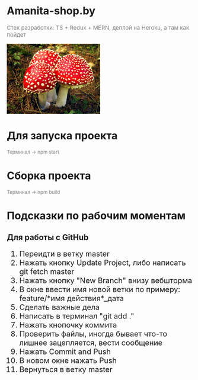 # Amanita-shop.by 

<p style="font-size:15px;color:#808080">Стек разработки: TS + Redux + MERN, деплой на Heroku, а там как пойдет<p>

<img style="width:50%;height: 50%" src="./random/muhomor.jpg">

# Для запуска проекта

<p style="font-size:13px;color:#808080">Терминал -> npm start</p>

# Сборка проекта

<p style="font-size:13px;color:#808080">Терминал -> npm build</p>

# Подсказки по рабочим моментам

<h2> Для работы с GitHub </h2>
<ol style="font-size:20px">
<li>Переидти в ветку master</li>
<li>Нажать кнопку Update Project, либо написать git fetch master</li>
<li>Нажать кнопку "New Branch" внизу вебшторма</li>
<li>В окне ввести имя новой ветки по примеру: feature/*имя действия*_дата</li>
<li>Сделать важные дела</li>
<li>Написать в терминал "git add ."</li>
<li>Нажать кнопочку коммита</li>
<li>Проверить файлы, иногда бывает что-то лишнее зацепляется, вести сообщение</li>
<li>Нажать Commit and Push</li>
<li>В новом окне нажать Push</li>
<li>Вернуться в ветку master</li>
</ol>

